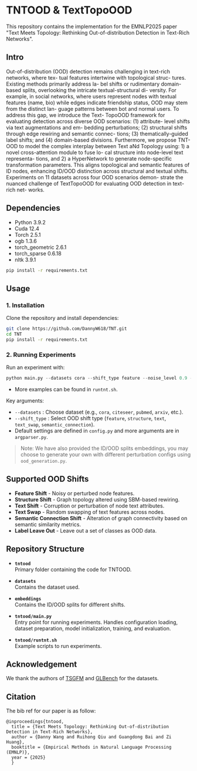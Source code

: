 # TNTOOD & TextTopoOOD

This repository contains the implementation for the EMNLP2025 paper "Text Meets Topology: Rethinking Out-of-distribution Detection in Text-Rich Networks".

## Intro
Out-of-distribution (OOD) detection remains challenging in text-rich networks, where tex- tual features intertwine with topological struc- tures. Existing methods primarily address la- bel shifts or rudimentary domain-based splits, overlooking the intricate textual-structural di- versity. For example, in social networks, where users represent nodes with textual features (name, bio) while edges indicate friendship status, OOD may stem from the distinct lan- guage patterns between bot and normal users. To address this gap, we introduce the Text- TopoOOD framework for evaluating detection across diverse OOD scenarios: (1) attribute- level shifts via text augmentations and em- bedding perturbations; (2) structural shifts through edge rewiring and semantic connec- tions; (3) thematically-guided label shifts; and (4) domain-based divisions. Furthermore, we propose TNT-OOD to model the complex interplay between Text aNd Topology using: 1) a novel cross-attention module to fuse lo- cal structure into node-level text representa- tions, and 2) a HyperNetwork to generate node-specific transformation parameters. This aligns topological and semantic features of ID nodes, enhancing ID/OOD distinction across structural and textual shifts. Experiments on 11 datasets across four OOD scenarios demon- strate the nuanced challenge of TextTopoOOD for evaluating OOD detection in text-rich net- works.

## Dependencies
- Python 3.9.2
- Cuda 12.4
- Torch 2.5.1
- ogb 1.3.6
- torch_geometric 2.6.1
- torch_sparse 0.6.18
- nltk 3.9.1

```bash
pip install -r requirements.txt
```

## Usage
### 1. Installation
Clone the repository and install dependencies:
```bash
git clone https://github.com/DannyW618/TNT.git
cd TNT
pip install -r requirements.txt
````

### 2. Running Experiments

Run an experiment with:

```python
python main.py --datasets cora --shift_type feature --noise_level 0.9 --num_layers 2 --learning_rate 0.0001 --dropout 0.3 --use_tntood
```
* More examples can be found in `runtnt.sh`.


Key arguments:
* `--datasets` : Choose dataset (e.g., `cora`, `citeseer`, `pubmed`, `arxiv`, etc.).
* `--shift_type` : Select OOD shift type (`feature`, `structure`, `text`, `text_swap`, `semantic_connection`).
* Default settings are defined in `config.py` and more arguments are in `argparser.py`.

> Note: We have also provided the ID/OOD splits embeddings, you may choose to generate your own with different perturbation configs using `ood_generation.py`.


## Supported OOD Shifts

* **Feature Shift** - Noisy or perturbed node features.
* **Structure Shift** - Graph topology altered using SBM-based rewiring.
* **Text Shift** - Corruption or perturbation of node text attributes.
* **Text Swap** - Random swapping of text features across nodes.
* **Semantic Connection Shift** - Alteration of graph connectivity based on semantic similarity metrics.
* **Label Leave Out** - Leave out a set of classes as OOD data.

## Repository Structure

- **`tntood`**  
  Primary folder containing the code for TNTOOD.

- **`datasets`**  
  Contains the dataset used.

- **`embeddings`**  
  Contains the ID/OOD splits for different shifts.

- **`tntood/main.py`**  
  Entry point for running experiments. Handles configuration loading, dataset preparation, model initialization, training, and evaluation.

- **`tntood/runtnt.sh`**  
  Example scripts to run experiments.

## Acknowledgement
We thank the authors of [TSGFM](https://github.com/CurryTang/TSGFM) and [GLBench](https://github.com/NineAbyss/GLBench) for the datasets.


## Citation

The bib ref for our paper is as follow:

```
@inproceedings{tntood,
  title = {Text Meets Topology: Rethinking Out-of-distribution Detection in Text-Rich Networks},
  author = {Danny Wang and Ruihong Qiu and Guangdong Bai and Zi Huang},
  booktitle = {Empirical Methods in Natural Language Processing (EMNLP)},
  year = {2025}
  }
```
